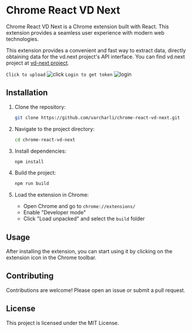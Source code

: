 # Chrome React VD Next

Chrome React VD Next is a Chrome extension built with React. This extension provides a seamless user experience with modern web technologies.

This extension provides a convenient and fast way to extract data, directly obtaining data for the vd.next project's API interface. You can find vd.next project at [vd-next project](https://github.com/varcharli/vd-next).

`Click to upload`
![click](https://github.com/user-attachments/assets/66e36581-ae0d-4b67-970b-f4d126192770)
`Login to get token`
![login](https://github.com/user-attachments/assets/7972852e-6063-40e9-876a-3eb218628af8)


## Installation

1. Clone the repository:

    ```bash
    git clone https://github.com/varcharli/chrome-react-vd-next.git
    ```

2. Navigate to the project directory:

    ```bash
    cd chrome-react-vd-next
    ```

3. Install dependencies:

    ```bash
    npm install
    ```

4. Build the project:

    ```bash
    npm run build
    ```

5. Load the extension in Chrome:
    - Open Chrome and go to `chrome://extensions/`
    - Enable "Developer mode"
    - Click "Load unpacked" and select the `build` folder

## Usage

After installing the extension, you can start using it by clicking on the extension icon in the Chrome toolbar.

## Contributing

Contributions are welcome! Please open an issue or submit a pull request.

## License

This project is licensed under the MIT License.
